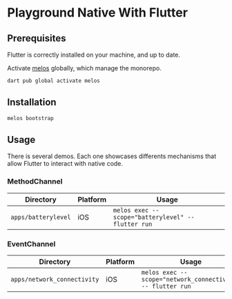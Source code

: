 # Playground Native With Flutter

## Prerequisites

Flutter is correctly installed on your machine, and up to date.

Activate [melos](https://melos.invertase.dev/) globally, which manage the monorepo.

```bash
dart pub global activate melos
```

## Installation

```bash
melos bootstrap
```

## Usage

There is several demos. Each one showcases differents mechanisms that allow Flutter to interact with native code.

### MethodChannel

| Directory           | Platform | Usage                                              |
| ------------------- | -------- | -------------------------------------------------- |
| `apps/batterylevel` | iOS      | `melos exec --scope="batterylevel" -- flutter run` |

### EventChannel

| Directory           | Platform | Usage                                              |
| ------------------- | -------- | -------------------------------------------------- |
| `apps/network_connectivity` | iOS      | `melos exec --scope="network_connectivity" -- flutter run` |
